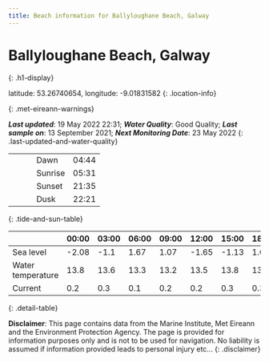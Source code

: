 ```yaml
---
title: Beach information for Ballyloughane Beach, Galway
---
```

# Ballyloughane Beach, Galway 
{: .h1-display}

latitude: 53.26740654, longitude: -9.01831582
{: .location-info}


{: .met-eireann-warnings}

___Last updated___: 19 May 2022 22:31; ___Water Quality___: Good Quality;
___Last sample on___: 13 September 2021; ___Next Monitoring Date___: 23 May 2022
{: .last-updated-and-water-quality}

|   |   |   |   |   |
|---|---|---|---|---|
|   |   |   | Dawn  | 04:44 |
|   |   |   | Sunrise  | 05:31 |
|   |   |   | Sunset  | 21:35 |
|   |   |   | Dusk  | 22:21 |
{: .tide-and-sun-table}

<div></div>

| | 00:00 | 03:00 | 06:00 | 09:00 | 12:00 | 15:00 | 18:00 | 21:00 |
|---|---|---|---|---|---|---|---|---|
| Sea level | -2.08 | -1.1 | 1.67 | 1.07| -1.65 | -1.13 | 1.63 | 1.44 |
| Water temperature | 13.8 | 13.6 | 13.3 | 13.2 | 13.5 | 13.8 | 13.7 | 13.6 |
| Current | 0.2 | 0.3 | 0.1 | 0.2 | 0.2| 0.3 | 0.3 | 0.1 |
{: .detail-table}

__Disclaimer__: This page contains data from the Marine Institute,
Met Eireann and the Environment Protection Agency. The page is provided for
information purposes only and is not to be used for navigation. No liability
is assumed if information provided leads to personal injury etc...
{: .disclaimer}